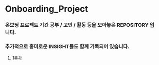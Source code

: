 # Onboarding_Project

### 온보딩 프로젝트 기간 공부 / 고민 / 활동 등을 모아놓은 REPOSITORY 입니다.
### 추가적으로 흥미로운 INSIGHT들도 함께 기록되어 있습니다.

1. [1주차](https://github.com/yechanTW/Onboarding_Project/tree/main/ONBOARDING_PROJECT_1_WEEK)
